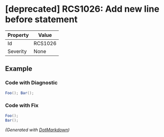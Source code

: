 # \[deprecated\] RCS1026: Add new line before statement

| Property | Value   |
| -------- | ------- |
| Id       | RCS1026 |
| Severity | None    |

## Example

### Code with Diagnostic

```csharp
Foo(); Bar();
```

### Code with Fix

```csharp
Foo();
Bar();
```


*\(Generated with [DotMarkdown](http://github.com/JosefPihrt/DotMarkdown)\)*
